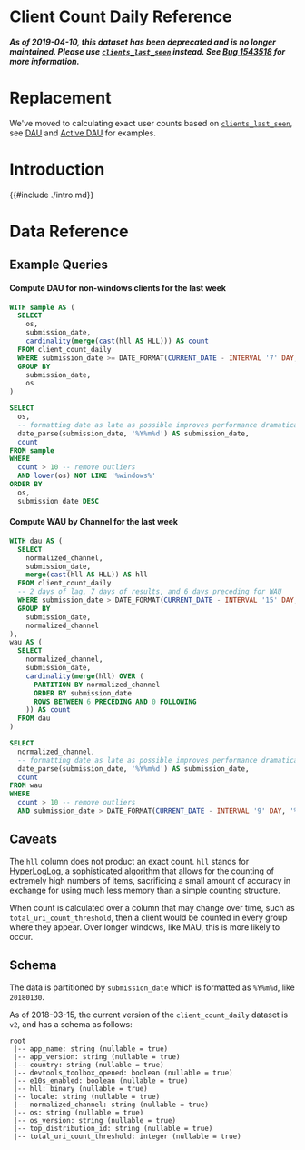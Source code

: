 # Client Count Daily Reference

**_As of 2019-04-10, this dataset has been deprecated and is no longer maintained. Please use [`clients_last_seen`](/datasets/bigquery/clients_last_seen/reference.md) instead. See [Bug 1543518](https://bugzilla.mozilla.org/show_bug.cgi?id=1543518) for more information._**

<!-- toc -->

# Replacement

We've moved to calculating exact user counts based on
[`clients_last_seen`](/datasets/bigquery/clients_last_seen/reference.md), see
[DAU](../../../cookbooks/dau.md) and
[Active DAU](../../../cookbooks/active_dau.md) for examples.

# Introduction

{{#include ./intro.md}}

# Data Reference

## Example Queries

#### Compute DAU for non-windows clients for the last week

```sql
WITH sample AS (
  SELECT
    os,
    submission_date,
    cardinality(merge(cast(hll AS HLL))) AS count
  FROM client_count_daily
  WHERE submission_date >= DATE_FORMAT(CURRENT_DATE - INTERVAL '7' DAY, '%Y%m%d')
  GROUP BY
    submission_date,
    os
)

SELECT
  os,
  -- formatting date as late as possible improves performance dramatically
  date_parse(submission_date, '%Y%m%d') AS submission_date,
  count
FROM sample
WHERE
  count > 10 -- remove outliers
  AND lower(os) NOT LIKE '%windows%'
ORDER BY
  os,
  submission_date DESC
```

#### Compute WAU by Channel for the last week

```sql
WITH dau AS (
  SELECT
    normalized_channel,
    submission_date,
    merge(cast(hll AS HLL)) AS hll
  FROM client_count_daily
  -- 2 days of lag, 7 days of results, and 6 days preceding for WAU
  WHERE submission_date > DATE_FORMAT(CURRENT_DATE - INTERVAL '15' DAY, '%Y%m%d')
  GROUP BY
    submission_date,
    normalized_channel
),
wau AS (
  SELECT
    normalized_channel,
    submission_date,
    cardinality(merge(hll) OVER (
      PARTITION BY normalized_channel
      ORDER BY submission_date
      ROWS BETWEEN 6 PRECEDING AND 0 FOLLOWING
    )) AS count
  FROM dau
)

SELECT
  normalized_channel,
  -- formatting date as late as possible improves performance dramatically
  date_parse(submission_date, '%Y%m%d') AS submission_date,
  count
FROM wau
WHERE
  count > 10 -- remove outliers
  AND submission_date > DATE_FORMAT(CURRENT_DATE - INTERVAL '9' DAY, '%Y%m%d') -- only days that have a full WAU
```

## Caveats

The `hll` column does not product an exact count. `hll` stands for
[HyperLogLog](https://en.wikipedia.org/wiki/HyperLogLog), a sophisticated
algorithm that allows for the counting of extremely high numbers of items,
sacrificing a small amount of accuracy in exchange for using much less memory
than a simple counting structure.

When count is calculated over a column that may change over time, such as
`total_uri_count_threshold`, then a client would be counted in every group
where they appear. Over longer windows, like MAU, this is more likely to occur.

## Schema

The data is partitioned by `submission_date` which is formatted as `%Y%m%d`,
like `20180130`.

As of 2018-03-15, the current version of the `client_count_daily` dataset
is `v2`, and has a schema as follows:

```
root
 |-- app_name: string (nullable = true)
 |-- app_version: string (nullable = true)
 |-- country: string (nullable = true)
 |-- devtools_toolbox_opened: boolean (nullable = true)
 |-- e10s_enabled: boolean (nullable = true)
 |-- hll: binary (nullable = true)
 |-- locale: string (nullable = true)
 |-- normalized_channel: string (nullable = true)
 |-- os: string (nullable = true)
 |-- os_version: string (nullable = true)
 |-- top_distribution_id: string (nullable = true)
 |-- total_uri_count_threshold: integer (nullable = true)
```
